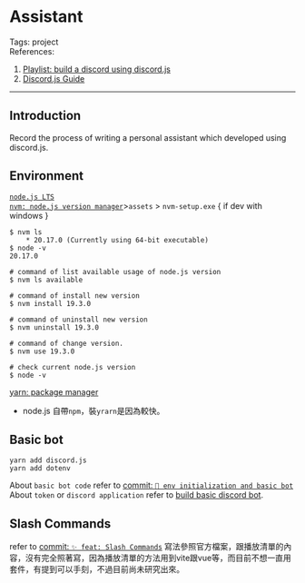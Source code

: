 # Assistant
Tags: project  
References:  
1. [Playlist: build a discord using discord.js](https://youtube.com/playlist?list=PLSCgthA1AnidGdmSea6V6N24O8mXESrf3&si=xwGpzJ1xp7SAwlsu)
2. [Discord.js Guide](https://discordjs.guide/#before-you-begin)
---
## Introduction
Record the process of writing a personal assistant which developed using discord.js.

## Environment
[`node.js LTS`](https://nodejs.org/en)  
[`nvm: node.js version manager`](https://github.com/coreybutler/nvm-windows/releases)>`assets` > `nvm-setup.exe` { if dev with windows }
```
$ nvm ls
	* 20.17.0 (Currently using 64-bit executable)
$ node -v
20.17.0

# command of list available usage of node.js version
$ nvm ls available

# command of install new version
$ nvm install 19.3.0

# command of uninstall new version
$ nvm uninstall 19.3.0

# command of change version.
$ nvm use 19.3.0

# check current node.js version
$ node -v
```
[yarn: package manager](https://classic.yarnpkg.com/lang/en/docs/install/#windows-stable)
- node.js 自帶`npm`，裝`yrarn`是因為較快。

## Basic bot
```
yarn add discord.js
yarn add dotenv
```
About `basic bot code` refer to [commit: `🎉 env initialization and basic bot`](https://github.com/kiol1812/Assistant/commit/c7bc285b455057269e9b2a6590b0172246c086ca)  
About `token` or `discord application` refer to [build basic discord bot](https://youtu.be/-oBSz4MZC6Q?si=IbbbM3TPUqgt0J-s).

## Slash Commands
refer to [commit: `✨ feat: Slash Commands`](https://github.com/kiol1812/Assistant/commit/773d198a05dc304ea7fa6c9675b8947a14c6f624)
寫法參照官方檔案，跟播放清單的內容，沒有完全照著寫，因為播放清單的方法用到vite跟vue等，而目前不想一直用套件，有提到可以手刻，不過目前尚未研究出來。

